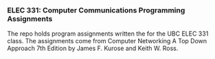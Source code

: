 ### ELEC 331: Computer Communications Programming Assignments
The repo holds program assignments written the for the UBC ELEC 331 class. The assignments come from Computer Networking A Top Down Approach 7th Edition by James F. Kurose and Keith W. Ross.